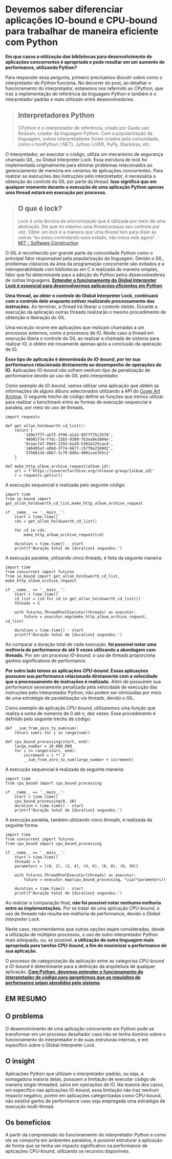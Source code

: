 # Devemos saber diferenciar aplicações IO-bound e CPU-bound para trabalhar de maneira eficiente com Python

**Em que casos a utilização das bibliotecas para desenvolvimento de aplicações concorrentes é apropriada e pode resultar em um aumento de performance, utilizando Python?**

Para responder essa pergunta, primeiro precisamos discutir sobre como o interpretador do Python funciona. No decorrer do post, ao detalhar o funcionamento do interpretador, estaremos nos referindo ao CPython, que traz a implementação de referência da linguagem Python e também é o interpretador padrão e mais utilizado entre desenvolvedores.

>## Interpretadores Python
>CPython é o interpretador de referência, criado por Guido van Rossum, criador da linguagem Python. Com a popularização da linguagem, outros interpretadores foram criados pela comunidade, como o IronPython (.NET), Jython (JVM), PyPy, Stackless, etc.

O interpretador, ao executar o código, utiliza um mecanismo de segurança chamado GIL, ou Global Interpreter Lock. Essa estrutura de lock foi implementada originalmente para eliminar problemas relacionados ao gerenciamento de memória em cenários de aplicações concorrentes. Para realizar as execuções das instruções pelo interpretador, é necessária a obtenção do controle do GIL por parte da *thread*. **Isso significa que em qualquer momento durante a execução de uma aplicação Python apenas uma thread estará em execução por processo.**

>## O que é lock?
>Lock é uma técnica de sincronização que é utilizada por meio de uma abstração. Ele que no máximo uma *thread* possua seu controle por vez. Obter um lock é a maneira que uma *thread* tem para dizer as outras “eu estou controlando esse estado, não mexa nele agora”. - [MIT - Software Construction](https://web.mit.edu/6.005/www/fa15/classes/23-locks/)


O GIL é reconhecido por grande parte da comunidade Python como o principal fator responsável pela popularização da linguagem. Devido o GIL, problemas clássicos da área da programação concorrente são evitados e a interoperabilidade com bibliotecas em C é realizada de maneira simples, fator que foi determinante para a adoção do Python pelos desenvolvedores de outras linguagens. **[Entender o funcionamento do Global Interpreter Lock é essencial para desenvolvermos aplicações eficientes em Python](https://twitter.com/intent/tweet?text=Entender%20o%20funcionamento%20do%20Global%20Interpreter%20Lock%20%C3%A9%20essencial%20para%20desenvolvermos%20aplica%C3%A7%C3%B5es%20eficientes%20em%20Python&url=https://www.eximiaco.tech/?p=2642&via=eximiaco)**.

**Uma thread, ao obter o controle do Global Interpreter Lock, continuará com o controle dele enquanto estiver realizando processamento das instruções.** Ao terminar, a thread irá liberar o controle obtido. Durante a execução da aplicação outras threads realizarão o mesmo procedimento de obtenção e liberação do GIL.

Uma exceção ocorre em aplicações que realizam chamadas a um processos externos, como a processos de IO. Neste caso a thread em execução libera o controle do GIL ao realizar a chamada de sistema para realizar IO, e obtém ele novamente apenas após a conclusão da operação de IO.

**Esse tipo de aplicação é denominada de *IO-bound*, por ter sua performance relacionada diretamente ao desempenho de operações de IO.** Aplicações *IO-bound* não sofrem nenhum tipo de penalização de performance devido ao uso do GIL pelo interpretador.

Como exemplo de *IO-bound*, vamos utilizar uma aplicação que obtém as informações de alguns álbuns selecionados utilizando a API do [Cover Art Archive](https://musicbrainz.org/doc/Cover_Art_Archive/API). O seguinte trecho de código define as funções que iremos utilizar para realizar o benchmark entre as formas de execução sequencial e paralela, por meio do uso de threads.

```
import requests 

def get_allan_holdsworth_cd_list(): 
    return [ 
        '1d9e7f7f-ab75-3f96-a1a3-9977f75c3570', 
        '40901f7e-f7dc-33b5-9380-7b3ea9e3094e', 
        '9caacf47-99e5-3193-ba29-5302e225cac4', 
        '146495af-a0bd-3774-b677-c57f8e2369d2', 
        '57b6813d-d0b7-3c70-8d0a-4001cee7b5c2' 
    ] 

def make_http_album_archive_request(album_id): 
    url = f'https://coverartarchive.org/release-group/{album_id}' 
    r = requests.get(url)
```

A execução sequencial é realizada pelo seguinte código:

```
import time 
from io_bound import get_allan_holdsworth_cd_list,make_http_album_archive_request

if __name__ == '__main__': 
    start = time.time() 
    cds = get_allan_holdsworth_cd_list() 

    for cd in cds: 
        make_http_album_archive_request(cd) 
    
    duration = time.time() - start 
    print(f'Duração total de {duration} segundos.')
```

A execução paralela, utilizando cinco threads, é feita da seguinte maneira:

```
import time 
from concurrent import futures 
from io_bound import get_allan_holdsworth_cd_list, make_http_album_archive_request 

if __name__ == '__main__': 
    start = time.time() 
    cd_list = (id for id in get_allan_holdsworth_cd_list()) 
    threads = 5 

    with futures.ThreadPoolExecutor(threads) as executor: 
        future = executor.map(make_http_album_archive_request, cd_list) 
    
    duration = time.time() - start 
    print(f'Duração total de {duration} segundos.')
```

Ao comparar a duração total de cada execução, **foi possível notar uma melhoria de performance de até 5 vezes utilizando a abordagem com threads.** Por ser um processo *IO-bound*, o uso de threads proporciona ganhos significativos de performance.

**Por outro lado temos as aplicações *CPU-bound*. Essas aplicações possuem sua performance relacionada diretamente com a velocidade que o processamento de instruções é realizado.** Além de possuírem sua performance severamente penalizada pela velocidade de execução das instruções pelo interpretador Python, não podem ser otimizadas por meio de uma estratégia de paralelização via *threads*, devido o GIL.

Como exemplo de aplicação *CPU-bound*, utilizaremos uma função que realiza a soma de números de 0 até n, dez vezes. Esse procedimento é definido pelo seguinte trecho de código:

```
def __sum_from_zero_to_num(num): 
    return sum(i for i in range(num))

def cpu_bound_processing(start, end): 
    large_number = 10_000_000 
    for i in range(start, end): 
        increment = i ** 2 
        __sum_from_zero_to_num(large_number + increment)
```

A execução sequencial é realizada da seguinte maneira:

```
import time 
from cpu_bound import cpu_bound_processing 

if __name__ == '__main__': 
    start = time.time() 
    cpu_bound_processing(0, 10) 
    duration = time.time() - start 
    print(f'Duração total de {duration} segundos.')
```

A execução paralela, também utilizando cinco *threads*, é realizada da seguinte forma:

```
import time 
from concurrent import futures
from cpu_bound import cpu_bound_processing 

if __name__ == '__main__': 
    start = time.time() 
    threads = 5 
    parameters = [(0, 2), (2, 4), (4, 6), (6, 8), (8, 10)]

    with futures.ThreadPoolExecutor(threads) as executor: 
        future = executor.map(cpu_bound_processing, *zip(*parameters)) 
    
    duration = time.time() - start
    print(f'Duração total de {duration} segundos.')
```

Ao realizar a comparação final, **não foi possível notar nenhuma melhoria entre as implementações.** Por se tratar de uma aplicação *CPU-bound*, o uso de threads não resulta em melhoria de performance, devido o *Global Interpreter Lock*.

Neste caso, recomendamos que outras opções sejam consideradas, desde a utilização de múltiplos processos, o uso de outro interpretador Python mais adequado, ou, se possível, **a utilização de outra linguagem mais apropriada para tarefas *CPU-bound*, a fim de maximizar a performance de sua aplicação.**

O processo de categorização da aplicação entre as categorias *CPU-bound* e *IO-bound* é determinante para a definição da arquitetura de qualquer aplicação. **[Com Python, devemos entender o funcionamento do interpretador de código para garantirmos que os requisitos de performance sejam atendidos pelo sistema](https://twitter.com/intent/tweet?text=%20Com%20Python,%20devemos%20entender%20o%20funcionamento%20do%20interpretador%20de%20c%C3%B3digo%20para%20garantirmos%20que%20os%20requisitos%20de%20performance%20sejam%20atendidos%20pelo%20sistema&url=https://www.eximiaco.tech/?p=2642&via=eximiaco)**.

## EM RESUMO

## O problema
O desenvolvimento de uma aplicação concorrente em Python pode se transformar em um processo desafiador caso não se tenha domínio sobre o funcionamento do interpretador e de suas estruturas internas, e em específico sobre o Global Interpreter Lock.

## O insight
Aplicações Python que utilizam o interpretador padrão, ou seja, a esmagadora maioria delas, possuem a limitação de executar código de maneira single-threaded, salvo em operações de IO. Na maioria dos casos, em específico nas aplicações IO-bound, essa limitação não traz nenhum impacto negativo, porém em aplicações categorizadas como CPU-bound, não existirá ganho de performance caso seja empregada uma estratégia de execução multi-thread.

## Os benefícios
A partir da compreensão do funcionamento do interpretador Python e como ele se comporta em ambientes paralelos, é possível estruturar a aplicação de forma que se tenha um impacto significativo na performance de aplicações CPU-bound, utilizando os recursos disponíveis.
